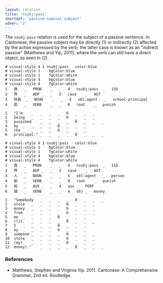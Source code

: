 ```yaml
---
layout: relation
title: 'nsubj:pass'
shortdef: 'passive nominal subject'
udver: '2'
---
```

The `nsubj:pass` relation is used for the subject of a passive sentence. In Cantonese, the passive subject may be directly (1) or indirectly (2) affected by the action expressed by the verb; the latter case is known as an "indirect passive" (Matthews and Yip, 2011), where the verb can still have a direct object, as seen in (2).

~~~ conllu
# visual-style 4 1 nsubj:pass	color:blue
# visual-style 1	bgColor:blue
# visual-style 1	fgColor:white
# visual-style 4	bgColor:blue
# visual-style 4	fgColor:white
1	我	_	PRON	_	_	4	nsubj:pass	_	1SG
2	畀	_	ADP	_	_	3	case	_	AGT
3	校長	_	NOUN	_	_	4	obl:agent	_	school-principal
4	罰	_	VERB	_	_	0	root	_	punish

1	"I'm	_	_	_	_	0	_	_	_
2	being	_	_	_	_	0	_	_	_
3	punished	_	_	_	_	0	_	_	_
4	by	_	_	_	_	0	_	_	_
5	the	_	_	_	_	0	_	_	_
6	principal."	_	_	_	_	0	_	_	_

~~~

~~~ conllu
# visual-style 4 1 nsubj:pass	color:blue
# visual-style 1	bgColor:blue
# visual-style 1	fgColor:white
# visual-style 4	bgColor:blue
# visual-style 4	fgColor:white
1	我	_	PRON	_	_	4	nsubj:pass	_	1SG
2	畀	_	ADP	_	_	3	case	_	AGT
3	人	_	NOUN	_	_	4	obl:agent	_	person
4	偷	_	VERB	_	_	0	root	_	punish
5	咗	_	AUX	_	_	4	aux	_	PERF
6	錢	_	VERB	_	_	4	obj	_	money

1	"Somebody	_	_	_	_	0	_	_	_
2	stole	_	_	_	_	0	_	_	_
3	money	_	_	_	_	0	_	_	_
4	from	_	_	_	_	0	_	_	_
5	me	_	_	_	_	0	_	_	_
6	(lit.	_	_	_	_	0	_	_	_
7	I	_	_	_	_	0	_	_	_
8	by	_	_	_	_	0	_	_	_
9	someone	_	_	_	_	0	_	_	_
10	stole	_	_	_	_	0	_	_	_
11	(my)	_	_	_	_	0	_	_	_
12	money)."	_	_	_	_	0	_	_	_

~~~

### References

- Matthews, Stephen and Virginia Yip. 2011. Cantonese: A Comprehensive Grammar, 2nd ed. Routledge.
